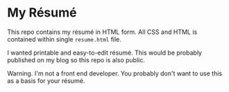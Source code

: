 # My Résumé

This repo contains my résumé in HTML form. All CSS and HTML is contained within
single `resume.html` file.

I wanted printable and easy-to-edit résumé. This would be probably published on
my blog so this repo is also public.

Warning. I'm not a front end developer. You probably don't want to use this as
a basis for your résumé.

